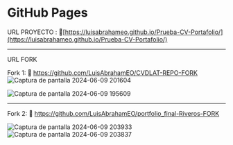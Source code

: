 # GitHub Pages

URL PROYECTO : 🔗[https://luisabrahameo.github.io/Prueba-CV-Portafolio/](https://luisabrahameo.github.io/Prueba-CV-Portafolio/)

_______________________________________________________________________
URL FORK 

Fork 1:  🔗 https://github.com/LuisAbrahamEO/CVDLAT-REPO-FORK
![Captura de pantalla 2024-06-09 201604](https://github.com/LuisAbrahamEO/Prueba-CV-Portafolio/assets/94147062/248bcfb8-7852-4a44-bf72-e656c0e1c3a1)

![Captura de pantalla 2024-06-09 195609](https://github.com/LuisAbrahamEO/Prueba-CV-Portafolio/assets/94147062/da480281-2c5a-4eaf-998e-4fe77cfd8842)

_________________________________________________________________________

Fork 2: 🔗 https://github.com/LuisAbrahamEO/portfolio_final-Riveros-FORK

![Captura de pantalla 2024-06-09 203933](https://github.com/LuisAbrahamEO/Prueba-CV-Portafolio/assets/94147062/d0c8e3ee-ce27-4253-9930-2e0a5440d05c)
![Captura de pantalla 2024-06-09 203837](https://github.com/LuisAbrahamEO/Prueba-CV-Portafolio/assets/94147062/098f5d30-49c1-44eb-8c51-a1947c68e306)

